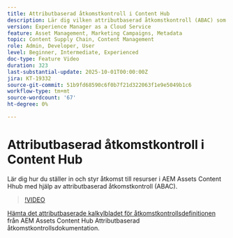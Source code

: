 ```yaml
---
title: Attributbaserad åtkomstkontroll i Content Hub
description: Lär dig vilken attributbaserad åtkomstkontroll (ABAC) som är och hur du konfigurerar dem för AEM Assets Content Hub.
version: Experience Manager as a Cloud Service
feature: Asset Management, Marketing Campaigns, Metadata
topic: Content Supply Chain, Content Management
role: Admin, Developer, User
level: Beginner, Intermediate, Experienced
doc-type: Feature Video
duration: 323
last-substantial-update: 2025-10-01T00:00:00Z
jira: KT-19332
source-git-commit: 51b9fd68590c6f0b7f21d322063f1e9e5049b1c6
workflow-type: tm+mt
source-wordcount: '67'
ht-degree: 0%

---
```



# Attributbaserad åtkomstkontroll i Content Hub

Lär dig hur du ställer in och styr åtkomst till resurser i AEM Assets Content Hhub med hjälp av attributbaserad åtkomstkontroll (ABAC).

>[!VIDEO](https://video.tv.adobe.com/v/3475413/?learn=on&enablevpops)

[Hämta det attributbaserade kalkylbladet för åtkomstkontrollsdefinitionen](https://experienceleague.adobe.com/sv/docs/experience-manager-cloud-service/content/assets/content-hub/attribute-based-access-control) från AEM Assets Content Hub Attributbaserad åtkomstkontrollsdokumentation.
